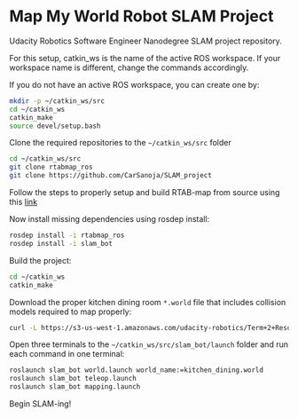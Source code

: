 # Map My World Robot SLAM Project

Udacity Robotics Software Engineer Nanodegree SLAM project repository.

For this setup, catkin_ws is the name of the active ROS workspace. If your workspace name is different, change the commands accordingly.

If you do not have an active ROS workspace, you can create one by:

```sh
mkdir -p ~/catkin_ws/src
cd ~/catkin_ws
catkin_make
source devel/setup.bash
```

Clone the required repositories to the `~/catkin_ws/src` folder

```sh
cd ~/catkin_ws/src
git clone rtabmap_ros
git clone https://github.com/CarSanoja/SLAM_project
```

Follow the steps to properly setup and build RTAB-map from source using this [link](https://github.com/introlab/rtabmap_ros#build-from-source)

Now install missing dependencies using rosdep install:

```sh
rosdep install -i rtabmap_ros
rosdep install -i slam_bot
```

Build the project:

```sh
cd ~/catkin_ws
catkin_make
```

Download the proper kitchen dining room `*.world` file that includes collision models required to map properly:

```sh
curl -L https://s3-us-west-1.amazonaws.com/udacity-robotics/Term+2+Resources/P3+Resources/models.tar.gz | tar zx -C ~/.gazebo/
```

Open three terminals to the `~/catkin_ws/src/slam_bot/launch` folder and run each command in one terminal:

```sh
roslaunch slam_bot world.launch world_name:=kitchen_dining.world
roslaunch slam_bot teleop.launch
roslaunch slam_bot mapping.launch
```

Begin SLAM-ing!
